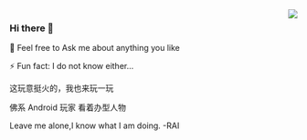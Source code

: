 <img align="right" src="https://github-readme-stats.vercel.app/api?username=Ma-27&show_icons=true&theme=vue&hide_title=true" />

### Hi there 👋

💬 Feel free to Ask me about anything you like 

⚡ Fun fact: I do not know either...


这玩意挺火的，我也来玩一玩

佛系 Android 玩家 看着办型人物 

Leave me alone,I know what I am doing. -RAI

<!--
**Ma-27/Ma-27** is a ✨ _special_ ✨ repository because its `README.md` (this file) appears on your GitHub profile.

Here are some ideas to get you started:

- 🔭 I’m currently working on ...
- 🌱 I’m currently learning ...
- 👯 I’m looking to collaborate on ...
- 🤔 I’m looking for help with ...
- 💬 Ask me about ...
- 📫 How to reach me: ...
- 😄 Pronouns: ...
- ⚡ Fun fact: ...
-->
